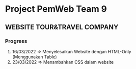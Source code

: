 # Project PemWeb Team 9 
## WEBSITE TOUR&TRAVEL COMPANY

### Progress
1. 16/03/2022 => Menyelesaikan Website dengan HTML-Only (Menggunakan Table)
2. 23/03/2022 => Menambahkan CSS dalam website
